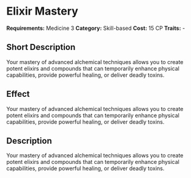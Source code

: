 # Elixir Mastery

**Requirements:** Medicine 3
**Category:** Skill-based
**Cost:** 15 CP
**Traits:** -


## Short Description
Your mastery of advanced alchemical techniques allows you to create potent elixirs and compounds that can temporarily enhance physical capabilities, provide powerful healing, or deliver deadly toxins.

## Effect
Your mastery of advanced alchemical techniques allows you to create potent elixirs and compounds that can temporarily enhance physical capabilities, provide powerful healing, or deliver deadly toxins.

## Description
Your mastery of advanced alchemical techniques allows you to create potent elixirs and compounds that can temporarily enhance physical capabilities, provide powerful healing, or deliver deadly toxins.